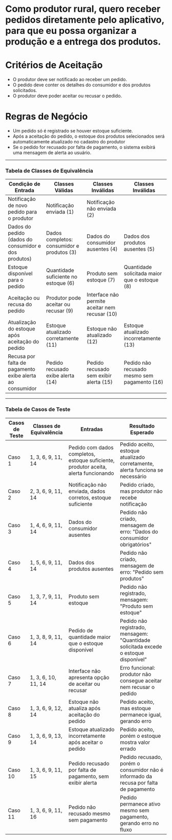# **Como** produtor rural, **quero** receber pedidos diretamente pelo aplicativo, **para que** eu possa organizar a produção e a entrega dos produtos.

# Critérios de Aceitação

* O produtor deve ser notificado ao receber um pedido.
* O pedido deve conter os detalhes do consumidor e dos produtos solicitados.
*	O produtor deve poder aceitar ou recusar o pedido.

# Regras de Negócio

* 	Um pedido só é registrado se houver estoque suficiente.
*	 Após a aceitação do pedido, o estoque dos produtos selecionados será automaticamente atualizado no cadastro do produtor
* 	Se o pedido for recusado por falta de pagamento, o sistema exibirá  uma mensagem de alerta ao usuário.

---

### Tabela de Classes de Equivalência

| Condição de Entrada                                          | Classes Válidas                                        | Classes Inválidas                                          | Classes Inválidas                                         |
|--------------------------------------------------------------|--------------------------------------------------------|------------------------------------------------------------|-----------------------------------------------------------|
| Notificação de novo pedido para o produtor                   | Notificação enviada (1)                                | Notificação não enviada (2)                                |                                                           |
| Dados do pedido (dados do consumidor e dos produtos)         | Dados completos: consumidor e produtos (3)             | Dados do consumidor ausentes (4)                           | Dados dos produtos ausentes (5)                           |
| Estoque disponível para o pedido                             | Quantidade suficiente no estoque (6)                   | Produto sem estoque (7)                                     | Quantidade solicitada maior que o estoque (8)             |
| Aceitação ou recusa do pedido                                | Produtor pode aceitar ou recusar (9)                   | Interface não permite aceitar nem recusar (10)              |                                                           |
| Atualização do estoque após aceitação do pedido              | Estoque atualizado corretamente (11)                   | Estoque não atualizado (12)                                 | Estoque atualizado incorretamente (13)                    |
| Recusa por falta de pagamento exibe alerta ao consumidor     | Pedido recusado exibe alerta (14)                      | Pedido recusado sem exibir alerta (15)                      | Pedido não recusado mesmo sem pagamento (16)              |

---

### Tabela de Casos de Teste

| Casos de Teste | Classes de Equivalência         | Entradas                                                                                     | Resultado Esperado                                                                                     |
|----------------|----------------------------------|----------------------------------------------------------------------------------------------|--------------------------------------------------------------------------------------------------------|
| Caso 1         | 1, 3, 6, 9, 11, 14               | Pedido com dados completos, estoque suficiente, produtor aceita, alerta funcionando         | Pedido aceito, estoque atualizado corretamente, alerta funciona se necessário                         |
| Caso 2         | 2, 3, 6, 9, 11, 14               | Notificação não enviada, dados corretos, estoque suficiente                                  | Pedido criado, mas produtor não recebe notificação                                                     |
| Caso 3         | 1, 4, 6, 9, 11, 14               | Dados do consumidor ausentes                                                                 | Pedido não criado, mensagem de erro: "Dados do consumidor obrigatórios"                              |
| Caso 4         | 1, 5, 6, 9, 11, 14               | Dados dos produtos ausentes                                                                  | Pedido não criado, mensagem de erro: "Pedido sem produtos"                                            |
| Caso 5         | 1, 3, 7, 9, 11, 14               | Produto sem estoque                                                                          | Pedido não registrado, mensagem: "Produto sem estoque"                                                |
| Caso 6         | 1, 3, 8, 9, 11, 14               | Pedido de quantidade maior que o estoque disponível                                          | Pedido não registrado, mensagem: "Quantidade solicitada excede o estoque disponível"                 |
| Caso 7         | 1, 3, 6, 10, 11, 14              | Interface não apresenta opção de aceitar ou recusar                                          | Erro funcional: produtor não consegue aceitar nem recusar o pedido                                    |
| Caso 8         | 1, 3, 6, 9, 12, 14               | Estoque não atualiza após aceitação do pedido                                                | Pedido aceito, mas estoque permanece igual, gerando erro                                              |
| Caso 9         | 1, 3, 6, 9, 13, 14               | Estoque atualizado incorretamente após aceitar o pedido                                     | Pedido aceito, porém o estoque mostra valor errado                                                    |
| Caso 10        | 1, 3, 6, 9, 11, 15               | Pedido recusado por falta de pagamento, sem exibir alerta                                   | Pedido recusado, porém o consumidor não é informado da recusa por falta de pagamento                 |
| Caso 11        | 1, 3, 6, 9, 11, 16               | Pedido não recusado mesmo sem pagamento                                                      | Pedido permanece ativo mesmo sem pagamento, gerando erro no fluxo                                     |
